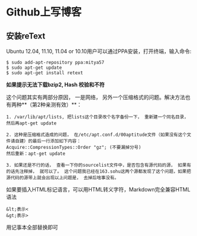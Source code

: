 Github上写博客
=============


安装reText
----------

Ubuntu 12.04, 11.10, 11.04 or 10.10用户可以通过PPA安装，打开终端，输入命令:

	$ sudo add-apt-repository ppa:mitya57
	$ sudo apt-get update
	$ sudo apt-get install retext

**如果提示无法下载bzip2, Hash 校验和不符**

这个问题其实有两部分原因， 一是网络， 另外一个压缩格式的问题。解决方法也有两种**（第2种亲测有效）**：

	1. /var/lib/apt/lists, 把lists这个目录改个名字备份一下， 重新建一个同名目录， 然后再apt-get update

	2. 这种是压缩格式造成的问题， 在/etc/apt.conf.d/00aptitude文件（如果没有这个文件请自建）的最后一行添加如下内容：
	Acquire::CompressionTypes::Order "gz"; (不要漏掉分号)
	然后重新：apt-get update

	3. 如果还是不行的话， 查看一下你的sourcelist文件中，是否包含有源代码的源， 如果有的话先注释掉， 就可以了。 这个问题我已经在163.sohu这两个源都发现了这个问题，如果把源代码的源带上就会出现以上问题是， 去掉后啥事没有。

如果要插入HTML标记语言，可以用HTML转义字符，Markdown完全兼容HTML语法

	&lt;表示<
	&gt;表示>
用记事本全部替换即可

